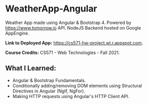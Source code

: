 # WeatherApp-Angular
Weather App made using Angular & Bootstrap 4. Powered by https://www.tomorrow.io API. NodeJS Backend hosted on Google AppEngine.

**Link to Deployed App:** https://cs571-hw-project.wl.r.appspot.com.

**Course Credits:** CS571 - Web Technologies - Fall 2021.

## What I Learned:
* Angular & Bootstrap Fundamentals.
* Conditionally adding/removing DOM elements using Structural Directives in Angular (NgIf, NgFor).
* Making HTTP requests using Angular's HTTP Client API. 
